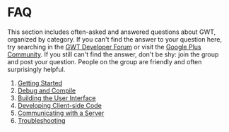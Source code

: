 FAQ
===

This section includes often-asked and answered questions about GWT, organized by category. 
If you can't find the answer to your question here, try searching in the [GWT Developer Forum](http://groups.google.com/group/Google-Web-Toolkit) or visit the [Google Plus Community](https://plus.google.com/communities/116543000751323604177). 
If you still can't find the answer, don't be shy: join the group and post your question.
People on the group are friendly and often surprisingly helpful.

1.  [Getting Started](FAQ_GettingStarted.html)
2.  [Debug and Compile](FAQ_DebuggingAndCompiling.html)
3.  [Building the User Interface](FAQ_UI.html)
4.  [Developing Client-side Code](FAQ_Client.html)
5.  [Communicating with a Server](FAQ_Server.html)
6.  [Troubleshooting](FAQ_Troubleshooting.html)
